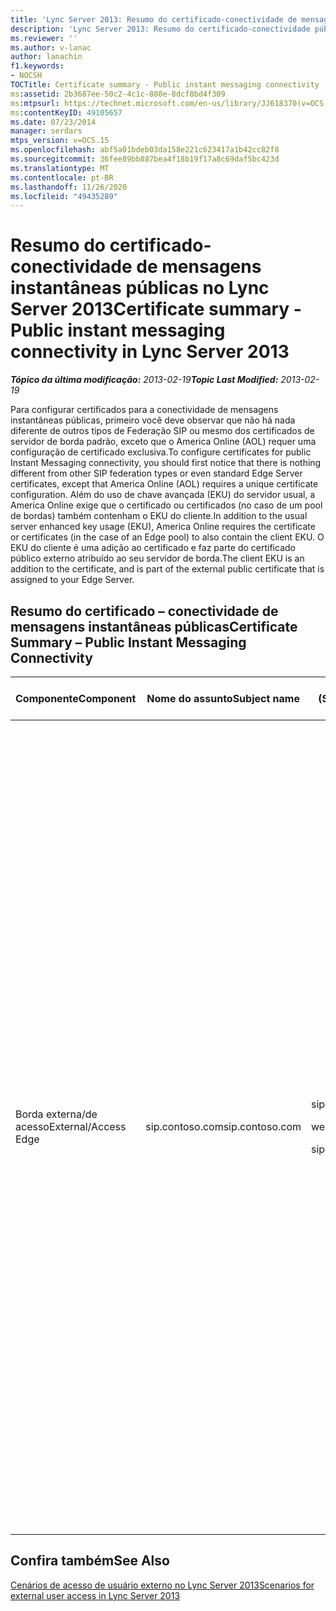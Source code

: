 ```yaml
---
title: 'Lync Server 2013: Resumo do certificado-conectividade de mensagens instantâneas públicas'
description: 'Lync Server 2013: Resumo do certificado-conectividade pública de mensagens instantâneas.'
ms.reviewer: ''
ms.author: v-lanac
author: lanachin
f1.keywords:
- NOCSH
TOCTitle: Certificate summary - Public instant messaging connectivity
ms:assetid: 2b3687ee-50c2-4c1c-880e-8dcf8bd4f309
ms:mtpsurl: https://technet.microsoft.com/en-us/library/JJ618370(v=OCS.15)
ms:contentKeyID: 49105657
ms.date: 07/23/2014
manager: serdars
mtps_version: v=OCS.15
ms.openlocfilehash: abf5a01bdeb03da158e221c623417a1b42cc82f8
ms.sourcegitcommit: 36fee89bb887bea4f18b19f17a8c69daf5bc423d
ms.translationtype: MT
ms.contentlocale: pt-BR
ms.lasthandoff: 11/26/2020
ms.locfileid: "49435289"
---
```

# <a name="certificate-summary---public-instant-messaging-connectivity-in-lync-server-2013"></a><span data-ttu-id="53ddb-103">Resumo do certificado-conectividade de mensagens instantâneas públicas no Lync Server 2013</span><span class="sxs-lookup"><span data-stu-id="53ddb-103">Certificate summary - Public instant messaging connectivity in Lync Server 2013</span></span>

<div data-xmlns="http://www.w3.org/1999/xhtml">

<div class="topic" data-xmlns="http://www.w3.org/1999/xhtml" data-msxsl="urn:schemas-microsoft-com:xslt" data-cs="https://msdn.microsoft.com/">

<div data-asp="https://msdn2.microsoft.com/asp">



</div>

<div id="mainSection">

<div id="mainBody"><span data-ttu-id="53ddb-104">

<span> </span></span><span class="sxs-lookup"><span data-stu-id="53ddb-104">

<span> </span></span></span>

<span data-ttu-id="53ddb-105">_**Tópico da última modificação:** 2013-02-19_</span><span class="sxs-lookup"><span data-stu-id="53ddb-105">_**Topic Last Modified:** 2013-02-19_</span></span>

<span data-ttu-id="53ddb-106">Para configurar certificados para a conectividade de mensagens instantâneas públicas, primeiro você deve observar que não há nada diferente de outros tipos de Federação SIP ou mesmo dos certificados de servidor de borda padrão, exceto que o America Online (AOL) requer uma configuração de certificado exclusiva.</span><span class="sxs-lookup"><span data-stu-id="53ddb-106">To configure certificates for public Instant Messaging connectivity, you should first notice that there is nothing different from other SIP federation types or even standard Edge Server certificates, except that America Online (AOL) requires a unique certificate configuration.</span></span> <span data-ttu-id="53ddb-107">Além do uso de chave avançada (EKU) do servidor usual, a America Online exige que o certificado ou certificados (no caso de um pool de bordas) também contenham o EKU do cliente.</span><span class="sxs-lookup"><span data-stu-id="53ddb-107">In addition to the usual server enhanced key usage (EKU), America Online requires the certificate or certificates (in the case of an Edge pool) to also contain the client EKU.</span></span> <span data-ttu-id="53ddb-108">O EKU do cliente é uma adição ao certificado e faz parte do certificado público externo atribuído ao seu servidor de borda.</span><span class="sxs-lookup"><span data-stu-id="53ddb-108">The client EKU is an addition to the certificate, and is part of the external public certificate that is assigned to your Edge Server.</span></span>

<div>

## <a name="certificate-summary--public-instant-messaging-connectivity"></a><span data-ttu-id="53ddb-109">Resumo do certificado – conectividade de mensagens instantâneas públicas</span><span class="sxs-lookup"><span data-stu-id="53ddb-109">Certificate Summary – Public Instant Messaging Connectivity</span></span>


<table>
<colgroup>
<col style="width: 25%" />
<col style="width: 25%" />
<col style="width: 25%" />
<col style="width: 25%" />
</colgroup>
<thead>
<tr class="header">
<th><span data-ttu-id="53ddb-110">Componente</span><span class="sxs-lookup"><span data-stu-id="53ddb-110">Component</span></span></th>
<th><span data-ttu-id="53ddb-111">Nome do assunto</span><span class="sxs-lookup"><span data-stu-id="53ddb-111">Subject name</span></span></th>
<th><span data-ttu-id="53ddb-112">Nomes alternativos de assunto (SAN)/Order</span><span class="sxs-lookup"><span data-stu-id="53ddb-112">Subject alternative names (SAN)/Order</span></span></th>
<th><span data-ttu-id="53ddb-113">Comentários</span><span class="sxs-lookup"><span data-stu-id="53ddb-113">Comments</span></span></th>
</tr>
</thead>
<tbody>
<tr class="odd">
<td><p><span data-ttu-id="53ddb-114">Borda externa/de acesso</span><span class="sxs-lookup"><span data-stu-id="53ddb-114">External/Access Edge</span></span></p></td>
<td><p><span data-ttu-id="53ddb-115">sip.contoso.com</span><span class="sxs-lookup"><span data-stu-id="53ddb-115">sip.contoso.com</span></span></p></td>
<td><p><span data-ttu-id="53ddb-116">sip.contoso.com</span><span class="sxs-lookup"><span data-stu-id="53ddb-116">sip.contoso.com</span></span></p>
<p><span data-ttu-id="53ddb-117">webcon.contoso.com</span><span class="sxs-lookup"><span data-stu-id="53ddb-117">webcon.contoso.com</span></span></p>
<p><span data-ttu-id="53ddb-118">sip.fabrikam.com</span><span class="sxs-lookup"><span data-stu-id="53ddb-118">sip.fabrikam.com</span></span></p></td>
<td><p><span data-ttu-id="53ddb-119">O certificado deve ser de uma CA pública e deve ter o EKU do servidor e o cliente EKU se a conectividade de IM pública com AOL for implantada.</span><span class="sxs-lookup"><span data-stu-id="53ddb-119">The certificate must be from a Public CA, and must have the server EKU and client EKU if public IM connectivity with AOL is to be deployed.</span></span> <span data-ttu-id="53ddb-120">O certificado é atribuído às interfaces do servidor de borda externo para:</span><span class="sxs-lookup"><span data-stu-id="53ddb-120">The certificate is assigned to the external Edge Server interfaces for:</span></span></p>
<ul>
<li><p><span data-ttu-id="53ddb-121">Serviço de Borda de Acesso</span><span class="sxs-lookup"><span data-stu-id="53ddb-121">Access Edge service</span></span></p></li>
<li><p><span data-ttu-id="53ddb-122">Serviço de Borda de Webconferência</span><span class="sxs-lookup"><span data-stu-id="53ddb-122">Web Conferencing Edge service</span></span></p></li>
<li><p><span data-ttu-id="53ddb-123">Serviço de Borda A/V</span><span class="sxs-lookup"><span data-stu-id="53ddb-123">A/V Edge service</span></span></p></li>
</ul>
<p><span data-ttu-id="53ddb-124">Observe que as SANs são adicionadas automaticamente ao certificado com base em suas definições no construtor de topologias.</span><span class="sxs-lookup"><span data-stu-id="53ddb-124">Note that SANs are automatically added to the certificate based on your definitions in Topology Builder.</span></span> <span data-ttu-id="53ddb-125">Você adiciona entradas de SAN conforme necessário para domínios SIP adicionais e outras entradas de que você precisa para dar suporte.</span><span class="sxs-lookup"><span data-stu-id="53ddb-125">You add SAN entries as needed for additional SIP domains and other entries that you need to support.</span></span> <span data-ttu-id="53ddb-126">O nome do requerente é replicado na SAN e deve estar presente para a operação correta.</span><span class="sxs-lookup"><span data-stu-id="53ddb-126">The subject name is replicated in the SAN and must be present for correct operation.</span></span></p></td>
</tr>
</tbody>
</table>


</div>

<div>

## <a name="see-also"></a><span data-ttu-id="53ddb-127">Confira também</span><span class="sxs-lookup"><span data-stu-id="53ddb-127">See Also</span></span>


[<span data-ttu-id="53ddb-128">Cenários de acesso de usuário externo no Lync Server 2013</span><span class="sxs-lookup"><span data-stu-id="53ddb-128">Scenarios for external user access in Lync Server 2013</span></span>](lync-server-2013-scenarios-for-external-user-access.md)  
  

<span data-ttu-id="53ddb-129"></div>

</div>

<span> </span>

</div>

</div>

</span><span class="sxs-lookup"><span data-stu-id="53ddb-129"></div>

</div>

<span> </span>

</div>

</div>

</span></span></div>

